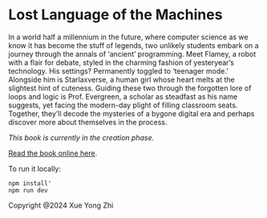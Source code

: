 # Lost Language of the Machines

In a world half a millennium in the future, where computer science as we know it has become the stuff of legends, two unlikely students embark on a journey through the annals of ‘ancient’ programming. Meet Flamey, a robot with a flair for debate, styled in the charming fashion of yesteryear’s technology. His settings? Permanently toggled to ‘teenager mode.’ Alongside him is Starlaxverse, a human girl whose heart melts at the slightest hint of cuteness. Guiding these two through the forgotten lore of loops and logic is Prof. Evergreen, a scholar as steadfast as his name suggests, yet facing the modern-day plight of filling classroom seats. Together, they’ll decode the mysteries of a bygone digital era and perhaps discover more about themselves in the process.

_This book is currently in the creation phase._

[Read the book online here](https://www.LostLanguageoftheMachines.com/).

To run it locally:
```
npm install'
npm run dev
```

Copyright @2024 Xue Yong Zhi